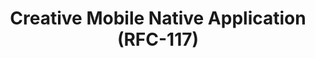 ---
title: Creative Mobile Native Application (RFC-117)
layout: home
parent: OpenDSU Quick Start
nav_order: 5
---